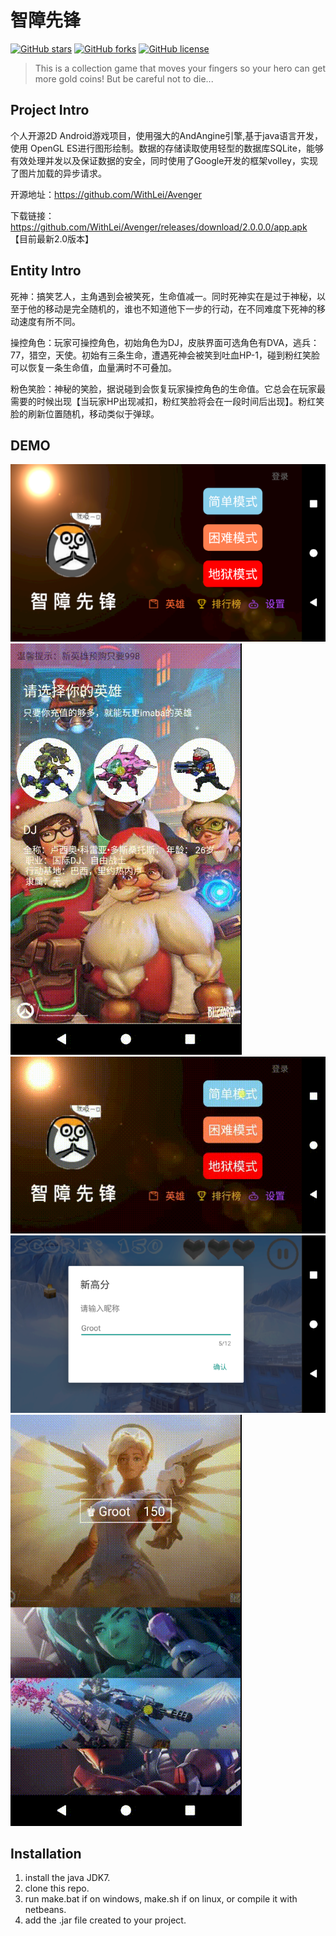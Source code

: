 # 智障先锋
[![GitHub stars](https://img.shields.io/github/stars/WithLei/Avenger.svg)](https://github.com/WithLei/Avenger/stargazers) [![GitHub forks](https://img.shields.io/github/forks/WithLei/Avenger.svg)](https://github.com/WithLei/Avenger/network) [![GitHub license](https://img.shields.io/github/license/WithLei/Avenger.svg)](https://github.com/WithLei/Avenger/blob/master/LICENSE)

>This is a collection game that moves your fingers so your hero can get more gold coins!
But be careful not to die...

## Project Intro
个人开源2D Android游戏项目，使用强大的AndAngine引擎,基于java语言开发，使用 OpenGL ES进行图形绘制。数据的存储读取使用轻型的数据库SQLite，能够有效处理并发以及保证数据的安全，同时使用了Google开发的框架volley，实现了图片加载的异步请求。

开源地址：https://github.com/WithLei/Avenger

下载链接：https://github.com/WithLei/Avenger/releases/download/2.0.0.0/app.apk
【目前最新2.0版本】

## Entity Intro
死神：搞笑艺人，主角遇到会被笑死，生命值减一。同时死神实在是过于神秘，以至于他的移动是完全随机的，谁也不知道他下一步的行动，在不同难度下死神的移动速度有所不同。

操控角色：玩家可操控角色，初始角色为DJ，皮肤界面可选角色有DVA，逃兵：77，猎空，天使。初始有三条生命，遭遇死神会被笑到吐血HP-1，碰到粉红笑脸可以恢复一条生命值，血量满时不可叠加。

粉色笑脸：神秘的笑脸，据说碰到会恢复玩家操控角色的生命值。它总会在玩家最需要的时候出现【当玩家HP出现减扣，粉红笑脸将会在一段时间后出现】。粉红笑脸的刷新位置随机，移动类似于弹球。



## DEMO
![menu](https://github.com/WithLei/Avenger/blob/master/screen/menu.png)
![skin](https://github.com/WithLei/Avenger/blob/master/screen/skin.gif)
![game](https://github.com/WithLei/Avenger/blob/master/screen/game.gif)
![leaderboard](https://github.com/WithLei/Avenger/blob/master/screen/leaderboard.png)
![leaderboard](https://github.com/WithLei/Avenger/blob/master/screen/leaderboard.gif)

## Installation

1. install the java JDK7.
2. clone this repo.
3. run make.bat if on windows, make.sh if on linux, or compile it with netbeans.
4. add the .jar file created to your project.
